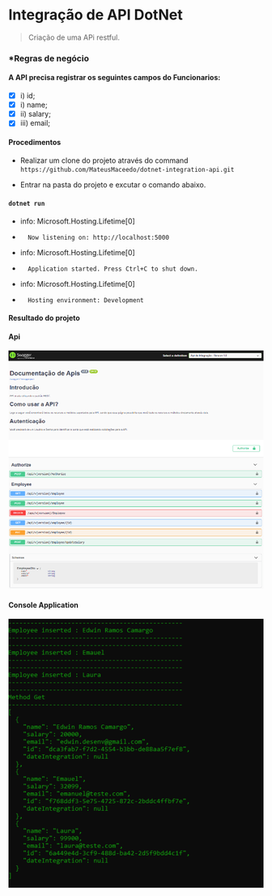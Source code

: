 # Integração de API DotNet

>Criação de uma APi restful.

### *Regras de negócio

#### A API precisa registrar os seguintes campos do Funcionarios: 

  - [x] i) id;
  - [x] i) name; 
  - [x] ii) salary; 
  - [x] iii) email; 

#### Procedimentos

  * Realizar um clone do projeto através do command `https://github.com/MateusMaceedo/dotnet-integration-api.git`

  * Entrar na pasta do projeto e excutar o comando abaixo.

#### `dotnet run` 
  - info: Microsoft.Hosting.Lifetime[0]
  -       Now listening on: http://localhost:5000
  - info: Microsoft.Hosting.Lifetime[0]
  -       Application started. Press Ctrl+C to shut down.
  - info: Microsoft.Hosting.Lifetime[0]
  -       Hosting environment: Development

#### Resultado do projeto

#### Api
![screenshoot](https://github.com/edcamargo/Integration/blob/master/docs/Documentacao-Swagger.PNG "Screenshoot of the project")

#### Console Application
![screenshoot](https://github.com/edcamargo/Integration/blob/master/docs/Execute-Console.PNG "Screenshoot of the project")
